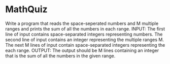 # MathQuiz
Write a program that reads the space-seperated numbers and M multiple ranges and prints the sum of all the numbers in each range.
INPUT:
  The first line of input contains space-separated integers representing numbers.
  The second line of input contains an integer representing the multiple ranges M.
  The next M lines of input contain space-separated integers representing the each range.
OUTPUT:
  The output should be M lines containing an integer that is the sum of all the numbers in the given range.
